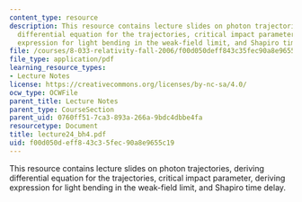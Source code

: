 ```yaml
---
content_type: resource
description: This resource contains lecture slides on photon trajectories, deriving
  differential equation for the trajectories, critical impact parameter, deriving
  expression for light bending in the weak-field limit, and Shapiro time delay.
file: /courses/8-033-relativity-fall-2006/f00d050deff843c35fec90a8e9655c19_lecture24_bh4.pdf
file_type: application/pdf
learning_resource_types:
- Lecture Notes
license: https://creativecommons.org/licenses/by-nc-sa/4.0/
ocw_type: OCWFile
parent_title: Lecture Notes
parent_type: CourseSection
parent_uid: 0760ff51-7ca3-893a-266a-9bdc4dbbe4fa
resourcetype: Document
title: lecture24_bh4.pdf
uid: f00d050d-eff8-43c3-5fec-90a8e9655c19
---
```

This resource contains lecture slides on photon trajectories, deriving differential equation for the trajectories, critical impact parameter, deriving expression for light bending in the weak-field limit, and Shapiro time delay.